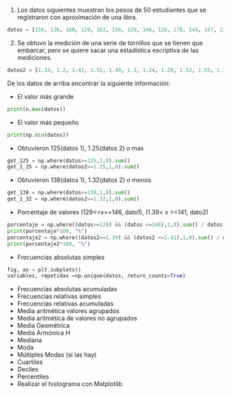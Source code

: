 1. Los datos siguientes muestran los pesos de 50 estudiantes que se registraron con aproximación de una libra.
```python
datos = [159, 136, 180, 129, 162, 150, 129, 146, 128, 178, 144, 167, 132, 172, 156, 178, 129, 142, 146, 159, 131, 135, 168, 152, 163, 145, 173, 147, 137, 143, 142, 133, 152, 166, 146, 131, 131, 160, 162, 146, 151, 179, 146, 142, 172, 175, 166, 137, 162, 159]
```
2. Se obtuvo la medición de una serie de tornillos que se tienen que embarcar, pero se quiere sacar una estadística escriptiva de las mediciones.
```python
datos2 = [1.34, 1.2, 1.41, 1.52, 1.49, 1.3, 1.24, 1.29, 1.53, 1.55, 1.37, 1.56, 1.56, 1.39, 1.39, 1.51, 1.59, 1.54, 1.29, 1.44, 1.5, 1.22, 1.32, 1.42, 1.42, 1.6, 1.58, 1.31, 1.45, 1.29, 1.51, 1.4, 1.29, 1.57, 1.24, 1.44, 1.28, 1.52, 1.49, 1.41, 1.32, 1.31, 1.23, 1.25, 1.57, 1.53, 1.35, 1.57, 1.50, 1.49]
```
De los datos de arriba encontrar la siguiente información:
* El valor más grande
```python
print(n.max(datos))
```
* El valor más pequeño
```python
print(np.min(datos))
```
* Obtuvieron 125(datos 1), 1.25(datos 2) o mas
```python
get_125 = np.where(datos>=125,1,0).sum()
get_1_25 = np.where(datos2>=1.25,1,0).sum()
```
* Obtuvieron 138(datos 1), 1.32(datos 2) o menos
```python
get_138 = np.where(datos<=138,1,0).sum()
get_1_32 = np.where(datos2<=1.32,1,0).sum()
```
* Porcentaje de valores (129<=x>=146, dato1), (1.39< x >=141, dato2)

```python
porcentaje = np.where((datos>=129) && (datos <=146),1,0).sum() / datos.lenght
print(porcentaje*100, "%")
porcentaje2 = np.where((datos2>=1.39) && (datos2 <=1.41),1,0).sum() / datos.lenght
print(porcentaje2*100, "%")
```
* Frecuencias absolutas simples
```python
fig, ax = plt.subplots()
variables, repetidas =np.unique(datos, return_counts=True)
```
* Frecuencias absolutas acumuladas
* Frecuencias relativas simples
* Frecuencias relativas acumuladas
* Media aritmética valores agrupados
* Media aritmética de valores no agrupados
* Media Geométrica
* Media Armónica H
* Mediana
* Moda
* Múltiples Modas (si las hay)
* Cuartiles
* Deciles
* Percentiles
* Realizar el histograma con Matplotlib


```python
```